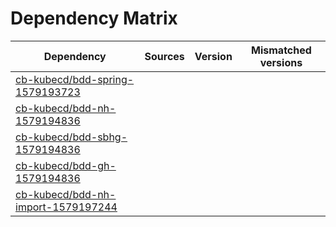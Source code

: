 # Dependency Matrix

Dependency | Sources | Version | Mismatched versions
---------- | ------- | ------- | -------------------
[cb-kubecd/bdd-spring-1579193723](https://github.com/cb-kubecd/bdd-spring-1579193723.git) |  | []() | 
[cb-kubecd/bdd-nh-1579194836](https://github.com/cb-kubecd/bdd-nh-1579194836.git) |  | []() | 
[cb-kubecd/bdd-sbhg-1579194836](https://github.com/cb-kubecd/bdd-sbhg-1579194836.git) |  | []() | 
[cb-kubecd/bdd-gh-1579194836](https://github.com/cb-kubecd/bdd-gh-1579194836.git) |  | []() | 
[cb-kubecd/bdd-nh-import-1579197244](https://github.com/cb-kubecd/bdd-nh-import-1579197244.git) |  | []() | 
